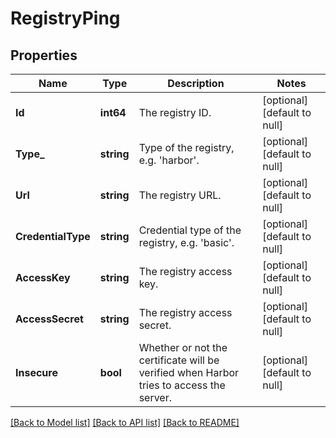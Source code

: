 # RegistryPing

## Properties
Name | Type | Description | Notes
------------ | ------------- | ------------- | -------------
**Id** | **int64** | The registry ID. | [optional] [default to null]
**Type_** | **string** | Type of the registry, e.g. &#39;harbor&#39;. | [optional] [default to null]
**Url** | **string** | The registry URL. | [optional] [default to null]
**CredentialType** | **string** | Credential type of the registry, e.g. &#39;basic&#39;. | [optional] [default to null]
**AccessKey** | **string** | The registry access key. | [optional] [default to null]
**AccessSecret** | **string** | The registry access secret. | [optional] [default to null]
**Insecure** | **bool** | Whether or not the certificate will be verified when Harbor tries to access the server. | [optional] [default to null]

[[Back to Model list]](../README.md#documentation-for-models) [[Back to API list]](../README.md#documentation-for-api-endpoints) [[Back to README]](../README.md)


